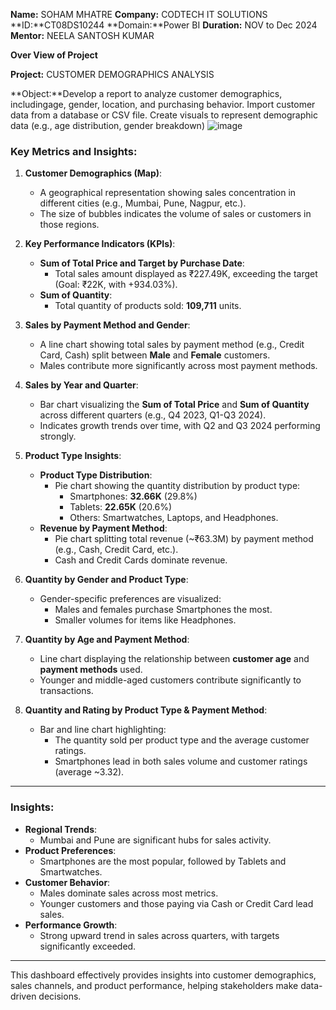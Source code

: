 **Name:** SOHAM MHATRE 
**Company:** CODTECH IT SOLUTIONS 
**ID:**CT08DS10244 
**Domain:**Power BI 
**Duration:** NOV to Dec 2024 
**Mentor:** NEELA SANTOSH KUMAR

**Over View of Project**

**Project:** CUSTOMER DEMOGRAPHICS ANALYSIS

**Object:**Develop a report to analyze customer demographics, includingage, gender, location, and purchasing behavior. Import customer data from a database or CSV file. Create visuals to represent demographic data (e.g., age distribution, gender breakdown)
![image](https://github.com/user-attachments/assets/aa7d8a0e-cebe-4675-99a4-f401833ca7b9)





### Key Metrics and Insights:

1. **Customer Demographics (Map)**:
   - A geographical representation showing sales concentration in different cities (e.g., Mumbai, Pune, Nagpur, etc.).
   - The size of bubbles indicates the volume of sales or customers in those regions.

2. **Key Performance Indicators (KPIs)**:
   - **Sum of Total Price and Target by Purchase Date**:
     - Total sales amount displayed as ₹227.49K, exceeding the target (Goal: ₹22K, with +934.03%).
   - **Sum of Quantity**:
     - Total quantity of products sold: **109,711** units.

3. **Sales by Payment Method and Gender**:
   - A line chart showing total sales by payment method (e.g., Credit Card, Cash) split between **Male** and **Female** customers.
   - Males contribute more significantly across most payment methods.

4. **Sales by Year and Quarter**:
   - Bar chart visualizing the **Sum of Total Price** and **Sum of Quantity** across different quarters (e.g., Q4 2023, Q1-Q3 2024).
   - Indicates growth trends over time, with Q2 and Q3 2024 performing strongly.

5. **Product Type Insights**:
   - **Product Type Distribution**:
     - Pie chart showing the quantity distribution by product type:
       - Smartphones: **32.66K** (29.8%)
       - Tablets: **22.65K** (20.6%)
       - Others: Smartwatches, Laptops, and Headphones.
   - **Revenue by Payment Method**:
     - Pie chart splitting total revenue (~₹63.3M) by payment method (e.g., Cash, Credit Card, etc.).
     - Cash and Credit Cards dominate revenue.

6. **Quantity by Gender and Product Type**:
   - Gender-specific preferences are visualized:
     - Males and females purchase Smartphones the most.
     - Smaller volumes for items like Headphones.

7. **Quantity by Age and Payment Method**:
   - Line chart displaying the relationship between **customer age** and **payment methods** used.
   - Younger and middle-aged customers contribute significantly to transactions.

8. **Quantity and Rating by Product Type & Payment Method**:
   - Bar and line chart highlighting:
     - The quantity sold per product type and the average customer ratings.
     - Smartphones lead in both sales volume and customer ratings (average ~3.32).

---

### Insights:
- **Regional Trends**:
  - Mumbai and Pune are significant hubs for sales activity.
- **Product Preferences**:
  - Smartphones are the most popular, followed by Tablets and Smartwatches.
- **Customer Behavior**:
  - Males dominate sales across most metrics.
  - Younger customers and those paying via Cash or Credit Card lead sales.
- **Performance Growth**:
  - Strong upward trend in sales across quarters, with targets significantly exceeded.

---

This dashboard effectively provides insights into customer demographics, sales channels, and product performance, helping stakeholders make data-driven decisions.
